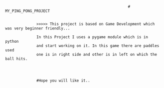                                                           # MY_PING_PONG_PROJECT
                                                           
                                                           
                  >>>>> This project is based on Game Development which was very beginner friendly...
                  
                  In this Project I uses a pygame module which is in python
                  and start working on it. In this game there are paddles used 
                  one is in right side and other is in left on which the ball hits.
                  
                  
                  
                  
                  #Hope you will like it..
